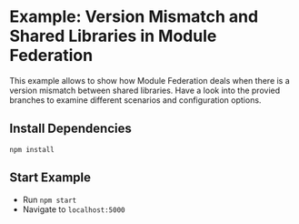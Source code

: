 # Example: Version Mismatch and Shared Libraries in Module Federation

This example allows to show how Module Federation deals when there is a version mismatch between shared libraries. Have a look into the provied branches to examine different scenarios and configuration options.

## Install Dependencies

``npm install``

## Start Example

- Run ``npm start``
- Navigate to ``localhost:5000``

